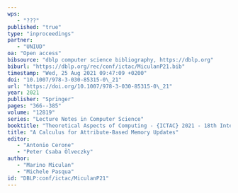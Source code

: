 ```yaml
---
wps: 
   - "???"
published: "true"
type: "inproceedings"
partner: 
   - "UNIUD"
oa: "Open access"
bibsource: "dblp computer science bibliography, https://dblp.org"
biburl: "https://dblp.org/rec/conf/ictac/MiculanP21.bib"
timestamp: "Wed, 25 Aug 2021 09:47:09 +0200"
doi: "10.1007/978-3-030-85315-0\_21"
url: "https://doi.org/10.1007/978-3-030-85315-0\_21"
year: 2021
publisher: "Springer"
pages: "366--385"
volume: "12819"
series: "Lecture Notes in Computer Science"
booktitle: "Theoretical Aspects of Computing - {ICTAC} 2021 - 18th International Colloquium, Virtual Event, Nur-Sultan, Kazakhstan, September 8-10, 2021, Proceedings"
title: "A Calculus for Attribute-Based Memory Updates"
editor: 
   - "Antonio Cerone"
   - "Peter Csaba Ölveczky"
author: 
   - "Marino Miculan"
   - "Michele Pasqua"
id: "DBLP:conf/ictac/MiculanP21"
---
```

